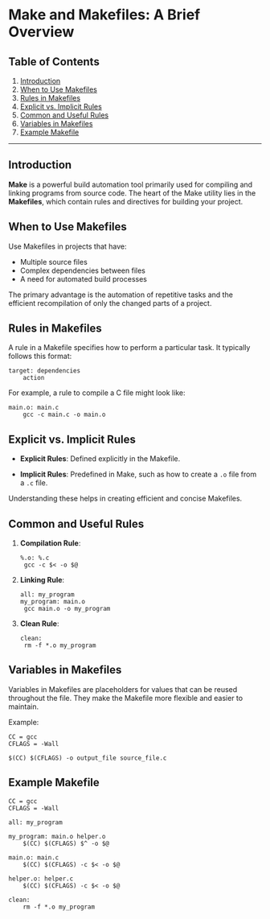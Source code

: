 # Make and Makefiles: A Brief Overview

## Table of Contents

1. [Introduction](#introduction)
2. [When to Use Makefiles](#when-to-use-makefiles)
3. [Rules in Makefiles](#rules-in-makefiles)
4. [Explicit vs. Implicit Rules](#explicit-vs-implicit-rules)
5. [Common and Useful Rules](#common-and-useful-rules)
6. [Variables in Makefiles](#variables-in-makefiles)
7. [Example Makefile](#example-makefile)

---

## Introduction

**Make** is a powerful build automation tool primarily used for compiling and linking programs from source code. The heart of the Make utility lies in the **Makefiles**, which contain rules and directives for building your project.

## When to Use Makefiles

Use Makefiles in projects that have:

- Multiple source files
- Complex dependencies between files
- A need for automated build processes

The primary advantage is the automation of repetitive tasks and the efficient recompilation of only the changed parts of a project.

## Rules in Makefiles

A rule in a Makefile specifies how to perform a particular task. It typically follows this format:

```
target: dependencies
	action
```

For example, a rule to compile a C file might look like:

```
main.o: main.c
	gcc -c main.c -o main.o
```

## Explicit vs. Implicit Rules

- **Explicit Rules**: Defined explicitly in the Makefile.
  
- **Implicit Rules**: Predefined in Make, such as how to create a `.o` file from a `.c` file.

Understanding these helps in creating efficient and concise Makefiles.

## Common and Useful Rules

1. **Compilation Rule**:
   ```
   %.o: %.c
   	gcc -c $< -o $@
   ```

2. **Linking Rule**:
   ```
   all: my_program
   my_program: main.o
   	gcc main.o -o my_program
   ```

3. **Clean Rule**:
   ```
   clean:
   	rm -f *.o my_program
   ```

## Variables in Makefiles

Variables in Makefiles are placeholders for values that can be reused throughout the file. They make the Makefile more flexible and easier to maintain.

Example:
```
CC = gcc
CFLAGS = -Wall

$(CC) $(CFLAGS) -o output_file source_file.c
```

## Example Makefile

```make
CC = gcc
CFLAGS = -Wall

all: my_program

my_program: main.o helper.o
	$(CC) $(CFLAGS) $^ -o $@

main.o: main.c
	$(CC) $(CFLAGS) -c $< -o $@

helper.o: helper.c
	$(CC) $(CFLAGS) -c $< -o $@

clean:
	rm -f *.o my_program
```
